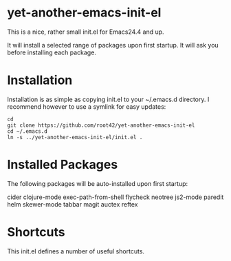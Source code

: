 yet-another-emacs-init-el
=========================

This is a nice, rather small init.el for Emacs24.4 and up.

It will install a selected range of packages upon first startup. It will ask you before installing each package.

# Installation

Installation is as simple as copying init.el to your ~/.emacs.d directory. I recommend however to use a symlink for easy updates:

    cd
    git clone https://github.com/root42/yet-another-emacs-init-el
    cd ~/.emacs.d
    ln -s ../yet-another-emacs-init-el/init.el .

# Installed Packages

The following packages will be auto-installed upon first startup:

   cider
   clojure-mode
   exec-path-from-shell
   flycheck
   neotree
   js2-mode
   paredit
   helm
   skewer-mode
   tabbar
   magit
   auctex
   reftex

# Shortcuts

This init.el defines a number of useful shortcuts.